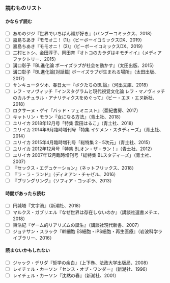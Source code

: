 ### 読むものリスト
#### かならず読む
- [ ] あめのジジ『世界でいちばん顔が好き』（バンブーコミックス、2018）
- [ ] 嘉島ちあき『モモオニ！ (1)』（ビーボーイコミックスDX、2019）
- [ ] 嘉島ちあき『モモオニ！ (2)』（ビーボーイコミックスDX、2019）
- [ ] 二村ヒトシ、金田淳子、岡田育『オトコのカラダはキモチイイ』（メディアファクトリー、2015）
- [ ] 溝口彰子『BL進化論 ボーイズラブが社会を動かす』（太田出版、2015）
- [ ] 溝口彰子『BL進化論[対話篇] ボーイズラブが生まれる場所』（太田出版、2017）
- [ ] サンキュータツオ、春日太一『ボクたちのBL論』（河出文庫、2018）
- [ ] レフ・マノヴィッチ『インスタグラムと現代視覚文化論 レフ・マノヴィッチのカルチュラル・アナリティクスをめぐって』（ビー・エヌ・エヌ新社、2018）
- [ ] ロクサーヌ・ゲイ『バッド・フェミニスト』（亜紀書房、2017）
- [ ] キャトリン・モラン『女になる方法』（青土社、2018）
- [ ] ユリイカ 2018年12月号「特集 雲田はるこ」（青土社、2018）
- [ ] ユリイカ 2014年9月臨時増刊号「特集 イケメン・スタディーズ」（青土社、2014）
- [ ] ユリイカ 2015年4月臨時増刊号「総特集 2・5次元」（青土社、2015）
- [ ] ユリイカ 2012年12月号「特集 BLオン・ザ・ラン！」（青土社、2012）
- [ ] ユリイカ 2007年12月臨時増刊号「総特集 BLスタディーズ」（青土社、2007）
- [ ] 『セックス・エデュケーション』（ネットフリックス、2018）
- [ ] 『ラ・ラ・ランド』（ディミアン・チャゼル、2016）
- [ ] 『ブリングリング』（ソフィア・コッポラ、2013）
#### 時間があったら読む
- [ ] 円城塔『文字渦』（新潮社、2018）
- [ ] マルクス・ガブリエル『なぜ世界は存在しないのか』（講談社選書メチエ、2018）
- [ ] 東浩紀『ゲーム的リアリズムの誕生』（講談社現代新書、2007）
- [ ] ジョナサン・スラック『幹細胞 ES細胞・iPS細胞・再生医療』（岩波科学ライブラリー、2016）
#### 読まないかもしれない
- [ ] ジャック・デリダ『哲学の余白』（上下巻、法政大学出版局、2008）
- [ ] レイチェル・カーソン『センス・オブ・ワンダー』（新潮社、1996）
- [ ] レイチェル・カーソン『沈黙の春』（新潮社、2001）
